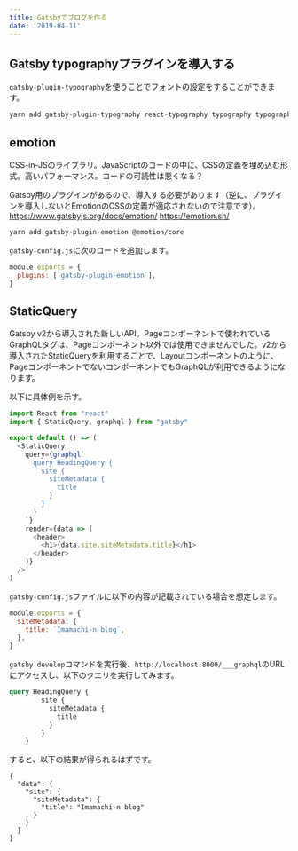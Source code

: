 ```yaml
---
title: Gatsbyでブログを作る
date: '2019-04-11'
---
```


## Gatsby typographyプラグインを導入する

`gatsby-plugin-typography`を使うことでフォントの設定をすることができます。

```javascript
yarn add gatsby-plugin-typography react-typography typography typography-theme-wordpress-2016
```

## emotion

CSS-in-JSのライブラリ。JavaScriptのコードの中に、CSSの定義を埋め込む形式。高いパフォーマンス。コードの可読性は悪くなる？

Gatsby用のプラグインがあるので、導入する必要があります（逆に、プラグインを導入しないとEmotionのCSSの定義が適応されないので注意です）。
<https://www.gatsbyjs.org/docs/emotion/>
<https://emotion.sh/>

```bash
yarn add gatsby-plugin-emotion @emotion/core
```

`gatsby-config.js`に次のコードを追加します。

```javascript
module.exports = {
  plugins: [`gatsby-plugin-emotion`],
}
```

## StaticQuery

Gatsby v2から導入された新しいAPI。Pageコンポーネントで使われているGraphQLタグは、Pageコンポーネント以外では使用できませんでした。v2から導入されたStaticQueryを利用することで、Layoutコンポーネントのように、PageコンポーネントでないコンポーネントでもGraphQLが利用できるようになります。

以下に具体例を示す。

```javascript
import React from "react"
import { StaticQuery, graphql } from "gatsby"

export default () => (
  <StaticQuery
    query={graphql`
      query HeadingQuery {
        site {
          siteMetadata {
            title
          }
        }
      }
    `}
    render={data => (
      <header>
        <h1>{data.site.siteMetadata.title}</h1>
      </header>
    )}
  />
)
```

`gatsby-config.js`ファイルに以下の内容が記載されている場合を想定します。

```javascript
module.exports = {
  siteMetadata: {
    title: `Imamachi-n blog`,
  },
}
```

`gatsby develop`コマンドを実行後、`http://localhost:8000/___graphql`のURLにアクセスし、以下のクエリを実行してみます。

```graphql
query HeadingQuery {
        site {
          siteMetadata {
            title
          }
        }
    }
```

すると、以下の結果が得られるはずです。

```
{
  "data": {
    "site": {
      "siteMetadata": {
        "title": "Imamachi-n blog"
      }
    }
  }
}
```